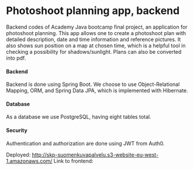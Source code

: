# Photoshoot planning app, backend
Backend codes of Academy Java bootcamp final project, an application for photoshoot planning. This app allows one to create a photoshoot plan with detailed description, date and time information and reference pictures. It also shows sun position on a map at chosen time, which is a helpful tool in checking a possibility for shadows/sunlight. Plans can also be converted into pdf.

#### Backend 
Backend is done using Spring Boot. We choose to use Object-Relational Mapping, ORM, and Spring Data JPA, which is implemented with Hibernate. 
#### Database
As a database we use PostgreSQL, having eight tables total. 
#### Security
Authentication and authorization are done using JWT from Auth0.   

Deployed: http://skp-suomenkuvapalvelu.s3-website-eu-west-1.amazonaws.com/
Link to frontend:
